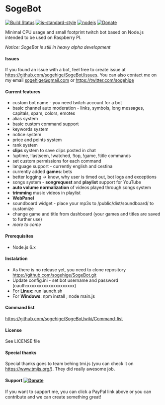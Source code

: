 # SogeBot
[![Build Status](https://img.shields.io/travis/sogehige/SogeBot.svg?style=flat-square)](https://travis-ci.org/sogehige/SogeBot)
[![js-standard-style](https://img.shields.io/badge/code%20style-standard-brightgreen.svg?style=flat-square)](http://standardjs.com/)
[![nodejs](https://img.shields.io/badge/node.js-6.2.0-brightgreen.svg?style=flat-square)](https://nodejs.org/en/)
[![Donate](https://img.shields.io/badge/paypal-donate-yellow.svg?style=flat-square)](https://www.paypal.com/cgi-bin/webscr?cmd=_s-xclick&hosted_button_id=9ZTX5DS2XB5EN)

Minimal CPU usage and small footprint twitch bot based on Node.js intended to be used on Raspberry PI.

*Notice: SogeBot is still in heavy alpha development*

#### Issues
If you found an issue with a bot, feel free to create issue at https://github.com/sogehige/SogeBot/issues.
You can also contact me on my email sogehige@gmail.com or https://twitter.com/sogehige

#### Current features

* custom bot name - you need twitch account for a bot
* basic channel auto moderation - links, symbols, long messages, capitals, spam, colors, emotes
* alias system
* basic custom command support
* keywords system
* notice system
* price and points system
* rank system
* **clips** system to save clips posted in chat
* !uptime, !lastseen, !watched, !top, !game, !title commands
* set custom permissions for each command
* language support - currently english and cestina
* currently added **games**: bets
* better logging -> know, why user is timed out, bot logs and exceptions
* songs system - **songrequest** and **playlist** support for YouTube
* **auto volume normalization** of videos played through songs system
* **trimming** music videos in playlist
* **WebPanel**
* soundboard widget - place your mp3s to /public/dist/soundboard/ to customize
* change game and title from dashboard (your games and titles are saved to further use)
* _more to come_

#### Prerequisites

* Node.js 6.x

#### Instalation

* As there is no release yet, you need to clone repository https://github.com/sogehige/SogeBot.git
* Update config.ini - set bot username and password (oauth:xxxxxxxxxxxxxxxxxxxx)
* For **Linux**: run launch.sh
* For **Windows**: npm install ; node main.js

#### Command list
https://github.com/sogehige/SogeBot/wiki/Command-list

#### License

See LICENSE file

#### Special thanks

Special thanks goes to team behing tmi.js (you can check it on https://www.tmijs.org/). They did really awesome job.

#### Support [![Donate](https://img.shields.io/badge/paypal-donate-yellow.svg?style=flat-square)](https://www.paypal.com/cgi-bin/webscr?cmd=_s-xclick&hosted_button_id=9ZTX5DS2XB5EN)

If you want to support me, you can click a PayPal link above or you can contribute and we can create something great!
